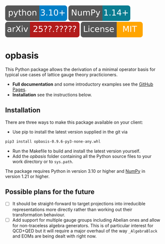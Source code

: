 [![](docs/_static/images/python310.svg)](https://www.python.org/downloads/) [![](docs/_static/images/numpy121.svg)](https://numpy.org/install/) [![](docs/_static/images/arXiv.svg)](https://arxiv.org) [![Licence: MIT](docs/_static/images/license.svg)](LICENSE)
# opbasis
This Python package allows the derivation of a minimal operator basis for typical use cases of lattice gauge theory practicioners.
- **Full documentation** and some introductory examples see the [GitHub Pages](https://nikolai-husung.github.io/opbasis/).
- **Installation** see the instructions below.

## Installation
There are three ways to make this package available on your client:
- Use pip to install the latest version supplied in the git via
```bash
pip3 install opbasis-0.9.6-py3-none-any.whl
```
- Run the Makefile to build and install the latest version yourself.
- Add the *opbasis* folder containing all the Python source files to your work directory or to `sys.path`.

The package requires Python in version 3.10 or higher and [NumPy](https://numpy.org/install/) in version 1.21 or higher.

## Possible plans for the future
- [ ] It should be straight-forward to target projections into irreducible representations more directly rather than working out their transformation behaviour.
- [ ] Add support for multiple gauge groups including Abelian ones and allow for non-traceless algebra generators. This is of particular interest for QCD+QED but it will require a major overhaul of the way `_AlgebraBlock` and EOMs are being dealt with right now.
